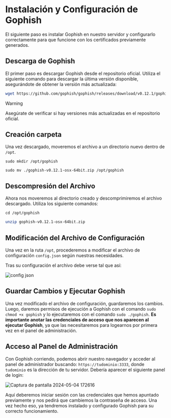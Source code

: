 # Instalación y Configuración de Gophish  

El siguiente paso es instalar Gophish en nuestro servidor y configurarlo correctamente para que funcione con los certificados previamente generados.

## Descarga de Gophish

El primer paso es descargar Gophish desde el repositorio oficial. Utiliza el siguiente comando para descargar la última versión disponible, asegurándote de obtener la versión más actualizada:

```bash
wget https://github.com/gophish/gophish/releases/download/v0.12.1/gophish-v0.12.1-osx-64bit.zip
```

> [!WARNING]
> Asegúrate de verificar si hay versiones más actualizadas en el repositorio oficial.
## Creación carpeta

Una vez descargado, moveremos el archivo a un directorio nuevo dentro de `/opt`.

```
sudo mkdir /opt/gophish
```
```
sudo mv ./gophish-v0.12.1-osx-64bit.zip /opt/gophish
```
 
## Descompresión del Archivo

Ahora nos moveremos al directorio creado y descomprimiremos el archivo descargado. Utiliza los siguiente comandos:

```
cd /opt/gophish
```

```bash
unzip gophish-v0.12.1-osx-64bit.zip
```

## Modificación del Archivo de Configuración

Una vez en la ruta `/opt`, procederemos a modificar el archivo de configuración `config.json` según nuestras necesidades.

Tras su configuración el archivo debe verse tal que así:

![config json](https://github.com/CBonastre/0-click/assets/151465796/f7c4d0e4-a6eb-482e-a5f9-8e33e25371ea)

## Guardar Cambios y Ejecutar Gophish

Una vez modificado el archivo de configuración, guardaremos los cambios. Luego, daremos permisos de ejecución a Gophish con el comando `sudo chmod +x gophish` y lo ejecutaremos con el comando `sudo ./gophish`. **Es importante anotar las credenciales de acceso que nos aparecen al ejecutar Gophish**, ya que las necesitaremos para logearnos por primera vez en el panel de administración.

## Acceso al Panel de Administración

Con Gophish corriendo, podemos abrir nuestro navegador y acceder al panel de administrador buscando: `https://tudominio:3333`, donde `tudominio` es la dirección de tu servidor. Debería aparecer el siguiente panel de login:

![Captura de pantalla 2024-05-04 172616](https://github.com/CBonastre/0-click/assets/151465796/5df751c6-ca3d-4bc9-8cce-6d3cc26be5d9)


Aquí deberemos iniciar sesión con las credenciales que hemos apuntado previamente y nos pedirá que cambiemos la contraseña de acceso. Una vez hecho eso, ya tendremos instalado y configurado Gophish para su correcto funcionamiento.



